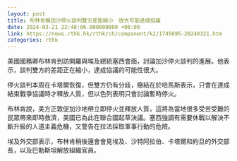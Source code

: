```yaml
---
layout: post
title: 布林肯稱加沙停火談判雙方差距縮小　很大可能達成協議
date: 2024-03-21 22:48:06.000000000 +08:00
link: https://news.rthk.hk/rthk/ch/component/k2/1745695-20240321.htm
categories: rthk
---
```


美國國務卿布林肯到訪開羅與埃及總統塞西會面，討論加沙停火談判的進展。他表示，談判雙方的差距正在縮小，達成協議的可能性很大。

停火談判本周在卡塔爾恢復，但雙方仍有分歧，癥結在於哈馬斯表示，只會在達成結束戰爭協議時才釋放人質，但以色列表明只會討論暫時停火。

布林肯說，美方正敦促加沙地帶立即停火並釋放人質，這將為當地很多受苦受難的民眾帶來即時救濟，美國已為此在聯合國起草決議。塞西強調有需要休戰以解決不斷升級的人道主義危機，又警告在拉法採取軍事行動的危險。

埃及外交部表示，布林肯稍後還會會見埃及、沙特阿拉伯、卡塔爾和約旦的外交部長，以及巴勒斯坦解放組織官員。
